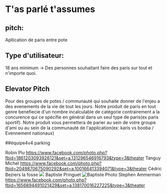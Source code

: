# T'as parlé t'assumes

## pitch:

Apllication de paris entre pote 



## Type d'utilisateur:

18 ans minimum 
-> Des personnes souhaitant faire des paris sur tout et n'importe quoi.

## Elevator Pitch

Pour des groupes de potes / communauté qui souhaite donner de l'enjeu a des evenements de la vie de tout les jours. Notre produit de paris  en tout genre benefiecie d'un nombre incalculable de catégorie contrairement a la concurence qui ce spécifie en général dans un seul type de paris(ex paris sportif). Notre produit vous permettera de parier au sein de votre groupe d'ami ou au sein de la communauté de l'application(ex: karis vs booba / Evennement nationaux)

##équipe4v4 parking

Robin Plu https://www.facebook.com/photo.php?fbid=1861203093926121&set=a.131296546916793&type=3&theater
Tanguy Michel https://www.facebook.com/photo.php?fbid=2049870675090292&set=a.100166413394071&type=3&theater
Cédric Beziers la fosse ![](https://scontent-cdt1-1.xx.fbcdn.net/v/t1.0-1/p160x160/43580101_2324279130933904_6536566918839533568_n.jpg?_nc_cat=111&_nc_ht=scontent-cdt1-1.xx&oh=13626662fa8af1d8c9e651c6083cc45f&oe=5D3FA513)
Baptiste Pringuet ![Baptiste Photo](https://scontent-cdt1-1.xx.fbcdn.net/v/t1.0-1/p160x160/49666996_2426305540744085_6971033887673679872_n.jpg "Baptiste Photo")
Stephen Ammerman https://www.facebook.com/photo.php?fbid=1656894491021429&set=a.138170016227225&type=3&theater
